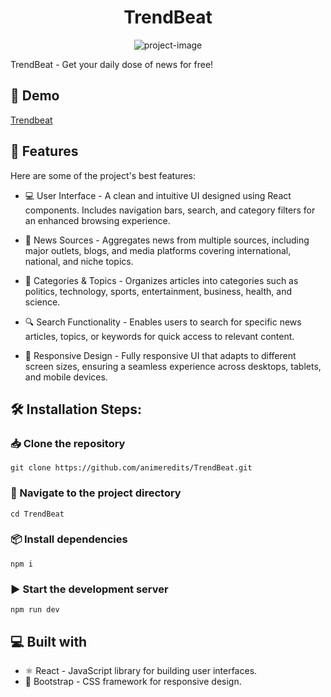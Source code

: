 <h1 align="center" id="title">TrendBeat</h1>

<p align="center"><img src="https://socialify.git.ci/animeredits/TrendBeat/image?description=1&descriptionEditable=TrendBeat%20-%20Get%20your%20daily%20dose%20of%20news%20for%20free!&logo=https%3A%2F%2Fupload.wikimedia.org%2Fwikipedia%2Fcommons%2Fthumb%2F3%2F30%2FReact_Logo_SVG.svg%2F1024px-React_Logo_SVG.svg.png&name=1&pattern=Circuit%20Board&theme=Dark" alt="project-image"></p>

<p id="description">TrendBeat - Get your daily dose of news for free!</p>

<h2>🚀 Demo</h2>

[Trendbeat](https://trendbeat.netlify.app/)  

<h2>🧐 Features</h2>

Here are some of the project's best features:

- 💻 User Interface - A clean and intuitive UI designed using React components. Includes navigation bars, search, and category filters for an enhanced browsing experience.

- 📰 News Sources - Aggregates news from multiple sources, including major outlets, blogs, and media platforms covering international, national, and niche topics.

- 📂 Categories & Topics - Organizes articles into categories such as politics, technology, sports, entertainment, business, health, and science.

- 🔍 Search Functionality - Enables users to search for specific news articles, topics, or keywords for quick access to relevant content.

- 📱 Responsive Design - Fully responsive UI that adapts to different screen sizes, ensuring a seamless experience across desktops, tablets, and mobile devices.

<h2>🛠️ Installation Steps:</h3>

<h3> 📥 Clone the repository </h3>

```
git clone https://github.com/animeredits/TrendBeat.git
```
<h3> 📂 Navigate to the project directory </h3>

```
cd TrendBeat
```
<h3> 📦 Install dependencies </h3>

```
npm i
```
<h3> ▶️ Start the development server </h3>

```
npm run dev
```

<h2>💻 Built with</h2>

- ⚛️ React - JavaScript library for building user interfaces.
-  🎨 Bootstrap - CSS framework for responsive design.
#
